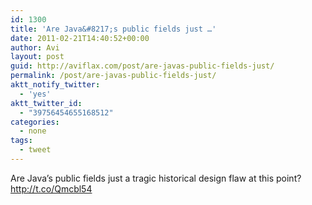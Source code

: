 ```yaml
---
id: 1300
title: 'Are Java&#8217;s public fields just …'
date: 2011-02-21T14:40:52+00:00
author: Avi
layout: post
guid: http://aviflax.com/post/are-javas-public-fields-just/
permalink: /post/are-javas-public-fields-just/
aktt_notify_twitter:
  - 'yes'
aktt_twitter_id:
  - "39756454655168512"
categories:
  - none
tags:
  - tweet
---
```

Are Java&#8217;s public fields just a tragic historical design flaw at this point? <a href="http://t.co/Qmcbl54" rel="nofollow">http://t.co/Qmcbl54</a>